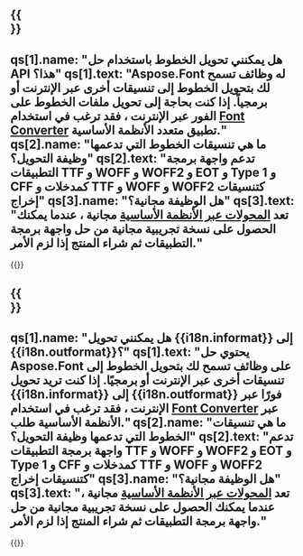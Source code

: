 ﻿---
meta: true
translation: true
deploy: false
---

{{<section faq>}}
---
qs[1].name: "هل يمكنني تحويل الخطوط باستخدام حل API هذا؟"
qs[1].text: "Aspose.Font له وظائف تسمح لك بتحويل الخطوط إلى تنسيقات أخرى عبر الإنترنت أو برمجياً. إذا كنت بحاجة إلى تحويل ملفات الخطوط على الفور عبر الإنترنت ، فقد ترغب في استخدام [Font Converter](https://products.aspose.app/font/conversion/) تطبيق متعدد الأنظمة الأساسية."
qs[2].name: "ما هي تنسيقات الخطوط التي تدعمها وظيفة التحويل؟"
qs[2].text: "تدعم واجهة برمجة التطبيقات TTF و WOFF و WOFF2 و EOT و Type 1 و CFF كمدخلات و TTF و WOFF و WOFF2 كتنسيقات إخراج"
qs[3].name: "هل الوظيفة مجانية؟"
qs[3].text: "تعد [المحولات عبر الأنظمة الأساسية](https://products.aspose.app/font/conversion) مجانية ، عندما يمكنك الحصول على نسخة تجريبية مجانية من حل واجهة برمجة التطبيقات ثم شراء المنتج إذا لزم الأمر."
---

{{<import path="/meta/schemas.md" section="faq">}} 

{{<section faqchild>}}
---
qs[1].name: "هل يمكنني تحويل {{i18n.informat}} إلى {{i18n.outformat}}؟"
qs[1].text: "يحتوي حل Aspose.Font على وظائف تسمح لك بتحويل الخطوط إلى تنسيقات أخرى عبر الإنترنت أو برمجيًا. إذا كنت تريد تحويل {{i18n.informat}} إلى {{i18n.outformat}} فورًا عبر الإنترنت ، فقد ترغب في استخدام [Font Converter](https://products.aspose.app/font/conversion/) عبر الأنظمة الأساسية طلب."
qs[2].name: "ما هي تنسيقات الخطوط التي تدعمها وظيفة التحويل؟"
qs[2].text: "تدعم واجهة برمجة التطبيقات TTF و WOFF و WOFF2 و EOT و Type 1 و CFF كمدخلات و TTF و WOFF و WOFF2 كتنسيقات إخراج"
qs[3].name: "هل الوظيفة مجانية؟"
qs[3].text: "تعد [المحولات عبر الأنظمة الأساسية](https://products.aspose.app/font/conversion) مجانية ، عندما يمكنك الحصول على نسخة تجريبية مجانية من حل واجهة برمجة التطبيقات ثم شراء المنتج إذا لزم الأمر."
---

{{<import path="/meta/schemas.md" section="faq">}} 